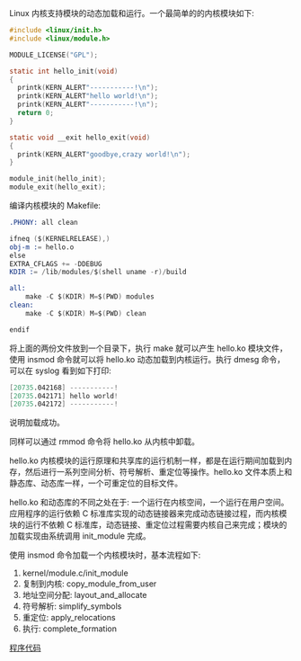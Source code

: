 
Linux 内核支持模块的动态加载和运行。一个最简单的的内核模块如下:
```c
#include <linux/init.h>
#include <linux/module.h>

MODULE_LICENSE("GPL");

static int hello_init(void)
{
  printk(KERN_ALERT"-----------!\n");
  printk(KERN_ALERT"hello world!\n");
  printk(KERN_ALERT"-----------!\n");
  return 0;
}

static void __exit hello_exit(void)
{
  printk(KERN_ALERT"goodbye,crazy world!\n");
}

module_init(hello_init);
module_exit(hello_exit);
```

编译内核模块的 Makefile:
```s
.PHONY: all clean

ifneq ($(KERNELRELEASE),)
obj-m := hello.o
else
EXTRA_CFLAGS += -DDEBUG
KDIR := /lib/modules/$(shell uname -r)/build

all:
	make -C $(KDIR) M=$(PWD) modules
clean:
	make -C $(KDIR) M=$(PWD) clean

endif
```
将上面的两份文件放到一个目录下，执行 make 就可以产生 hello.ko 模块文件，使用 insmod 命令就可以将 hello.ko 动态加载到内核运行。执行 dmesg 命令，可以在 syslog 看到如下打印:
```s
[20735.042168] -----------!
[20735.042171] hello world!
[20735.042172] -----------!
```
说明加载成功。

同样可以通过 rmmod 命令将 hello.ko 从内核中卸载。

hello.ko 内核模块的运行原理和共享库的运行机制一样，都是在运行期间加载到内存，然后进行一系列空间分析、符号解析、重定位等操作。hello.ko 文件本质上和静态库、动态库一样，一个可重定位的目标文件。

hello.ko 和动态库的不同之处在于: 一个运行在内核空间，一个运行在用户空间。应用程序的运行依赖 C 标准库实现的动态链接器来完成动态链接过程，而内核模块的运行不依赖 C 标准库，动态链接、重定位过程需要内核自己来完成；模块的加载实现由系统调用 init_module 完成。

使用 insmod 命令加载一个内核模块时，基本流程如下:
1) kernel/module.c/init_module
2) 复制到内核: copy_module_from_user
3) 地址空间分配: layout_and_allocate
4) 符号解析: simplify_symbols
5) 重定位: apply_relocations
6) 执行: complete_formation

[程序代码](module)
